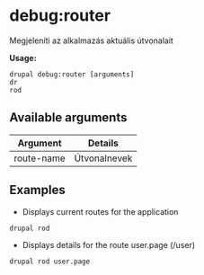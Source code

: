 # debug:router
Megjeleníti az alkalmazás aktuális útvonalait

**Usage:**
```
drupal debug:router [arguments]
dr
rod
```

## Available arguments
Argument | Details
---------|-------------
route-name | Útvonalnevek

## Examples
* Displays current routes for the application
```
drupal rod
```
* Displays details for the route user.page (/user)
```
drupal rod user.page
```
